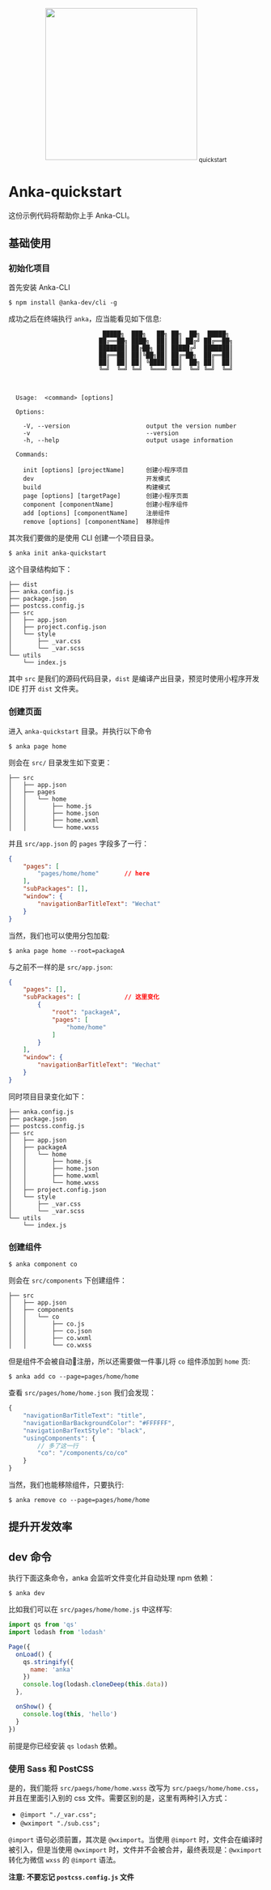<p align="center">
  <img src="https://user-images.githubusercontent.com/10026019/44260701-d84b6e80-a247-11e8-9d79-5f82be615c84.png" width="300"/>
  <sub>quickstart</sub>
</p>


# Anka-quickstart

这份示例代码将帮助你上手 Anka-CLI。

## 基础使用

### 初始化项目

首先安装 Anka-CLI

```shell
$ npm install @anka-dev/cli -g
```

成功之后在终端执行 `anka`，应当能看见如下信息:

```shell
                          █████╗  ███╗   ██╗ ██╗  ██╗  █████╗
                         ██╔══██╗ ████╗  ██║ ██║ ██╔╝ ██╔══██╗
                         ███████║ ██╔██╗ ██║ █████╔╝  ███████║
                         ██╔══██║ ██║╚██╗██║ ██╔═██╗  ██╔══██║
                         ██║  ██║ ██║ ╚████║ ██║  ██╗ ██║  ██║
                         ╚═╝  ╚═╝ ╚═╝  ╚═══╝ ╚═╝  ╚═╝ ╚═╝  ╚═╝



  Usage:  <command> [options]

  Options:

    -V, --version                     output the version number
    -v                                --version
    -h, --help                        output usage information

  Commands:

    init [options] [projectName]      创建小程序项目
    dev                               开发模式
    build                             构建模式
    page [options] [targetPage]       创建小程序页面
    component [componentName]         创建小程序组件
    add [options] [componentName]     注册组件
    remove [options] [componentName]  移除组件
````

其次我们要做的是使用 CLI 创建一个项目目录。

```shell
$ anka init anka-quickstart
```

这个目录结构如下：

```shell
├── dist
├── anka.config.js
├── package.json
├── postcss.config.js
├── src
│   ├── app.json
│   ├── project.config.json
│   └── style
│       ├── _var.css
│       └── _var.scss
└── utils
    └── index.js
```

其中 `src` 是我们的源码代码目录，`dist` 是编译产出目录，预览时使用小程序开发 IDE 打开 `dist` 文件夹。

### 创建页面

进入 `anka-quickstart` 目录。并执行以下命令

```shell
$ anka page home
```

则会在 `src/` 目录发生如下变更：

```shell
├── src
│   ├── app.json
│   ├── pages
│   │   └── home
│   │       ├── home.js
│   │       ├── home.json
│   │       ├── home.wxml
│   │       └── home.wxss
```

并且 `src/app.json` 的 `pages` 字段多了一行：

```json
{
    "pages": [
        "pages/home/home"       // here
    ],
    "subPackages": [],
    "window": {
        "navigationBarTitleText": "Wechat"
    }
}
```

当然，我们也可以使用分包加载:

```shell
$ anka page home --root=packageA
```

与之前不一样的是 `src/app.json`:

```json
{
    "pages": [],
    "subPackages": [            // 这里变化
        {
            "root": "packageA",
            "pages": [
                "home/home"
            ]
        }
    ],
    "window": {
        "navigationBarTitleText": "Wechat"
    }
}
```

同时项目目录变化如下：

```shell
├── anka.config.js
├── package.json
├── postcss.config.js
├── src
│   ├── app.json
│   ├── packageA
│   │   └── home
│   │       ├── home.js
│   │       ├── home.json
│   │       ├── home.wxml
│   │       └── home.wxss
│   ├── project.config.json
│   └── style
│       ├── _var.css
│       └── _var.scss
└── utils
    └── index.js
```

### 创建组件

```shell
$ anka component co
```

则会在 `src/components` 下创建组件：

```shell
├── src
│   ├── app.json
│   ├── components
│   │   └── co
│   │       ├── co.js
│   │       ├── co.json
│   │       ├── co.wxml
│   │       └── co.wxss
```

但是组件不会被自动注册，所以还需要做一件事儿将 `co` 组件添加到 `home` 页:

```shell
$ anka add co --page=pages/home/home
```

查看 `src/pages/home/home.json` 我们会发现：

```js
{
    "navigationBarTitleText": "title",
    "navigationBarBackgroundColor": "#FFFFFF",
    "navigationBarTextStyle": "black",
    "usingComponents": {
        // 多了这一行
        "co": "/components/co/co"
    }
}
```

当然，我们也能移除组件，只要执行:

```shell
$ anka remove co --page=pages/home/home
```

## 提升开发效率

## dev 命令

执行下面这条命令，anka 会监听文件变化并自动处理 npm 依赖：

```shell
$ anka dev
```

比如我们可以在 `src/pages/home/home.js` 中这样写:

```javascript
import qs from 'qs'
import lodash from 'lodash'

Page({
  onLoad() {
    qs.stringify({
      name: 'anka'
    })
    console.log(lodash.cloneDeep(this.data))
  },

  onShow() {
    console.log(this, 'hello')
  }
})
```

前提是你已经安装 `qs` `lodash` 依赖。

### 使用 Sass 和 PostCSS

是的，我们能将 `src/paegs/home/home.wxss` 改写为 `src/paegs/home/home.css`，并且在里面引入别的 css 文件。需要区别的是，这里有两种引入方式：

- `@import "./_var.css";`
- `@wximport "./sub.css";`

`@import` 语句必须前置，其次是 `@wximport`。当使用 `@import` 时，文件会在编译时被引入，但是当使用 `@wximport` 时，文件并不会被合并，最终表现是：`@wximport` 转化为微信 `wxss` 的 `@import` 语法。

**注意: 不要忘记 `postcss.config.js` 文件**
